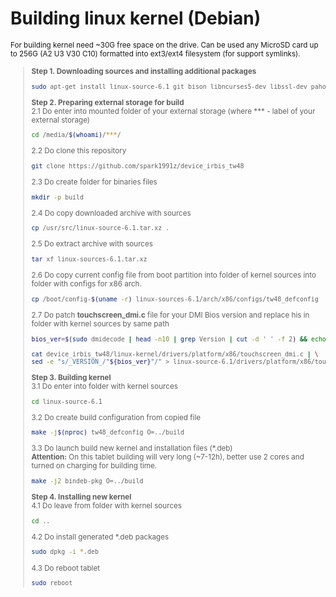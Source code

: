 # Building linux kernel (Debian)
<small>For building kernel need ~30G free space on the drive. Can be used any MicroSD card up to 256G (A2 U3 V30 C10) formatted into ext3/ext4 filesystem (for support symlinks).<br>
>__Step 1. Downloading sources and installing additional packages__<br>
>```bash
>sudo apt-get install linux-source-6.1 git bison libncurses5-dev libssl-dev pahole
>```
>__Step 2. Preparing external storage for build__<br>
>2.1 Do enter into mounted folder of your external storage (where *** - label of your external storage)
>```bash
>cd /media/$(whoami)/***/
>```
>2.2 Do clone this repository
>```bash
>git clone https://github.com/spark1991z/device_irbis_tw48
>```
>2.3 Do create folder for binaries files
>```bash
>mkdir -p build
>```
>2.4 Do copy downloaded archive with sources
>```bash
>cp /usr/src/linux-source-6.1.tar.xz .
>```
>2.5 Do extract archive with sources
>```bash
>tar xf linux-sources-6.1.tar.xz
>```
>2.6 Do copy current config file from boot partition into folder of kernel sources into folder with configs for x86 arch.
>```bash
>cp /boot/config-$(uname -r) linux-sources-6.1/arch/x86/configs/tw48_defconfig
>```
>2.7 Do patch __touchscreen_dmi.c__ file for your DMI Bios version and replace his in folder with kernel sources by same path
>```bash
>bios_ver=$(sudo dmidecode | head -n10 | grep Version | cut -d ' ' -f 2) && echo $bios_ver
>```
>```bash
>cat device_irbis_tw48/linux-kernel/drivers/platform/x86/touchscreen_dmi.c | \
>sed -e "s/_VERSION_/"${bios_ver}"/" > linux-source-6.1/drivers/platform/x86/touchscreen_dmi.c
>```
>__Step 3. Building kernel__<br>
>3.1 Do enter into folder with kernel sources 
>```bash
>cd linux-source-6.1
>```
>3.2 Do create build configuration from copied file
>```bash
>make -j$(nproc) tw48_defconfig O=../build
>```
>3.3 Do launch build new kernel and installation files (*.deb)<br>
>__Attention:__ On this tablet building will very long (~7-12h), better use 2 cores and turned on charging for building time.
>```bash
>make -j2 bindeb-pkg O=../build
>```
>__Step 4. Installing new kernel__<br>
>4.1 Do leave from folder with kernel sources
>```bash
>cd ..
>```
>4.2 Do install generated *.deb packages
>```bash
>sudo dpkg -i *.deb
>```
>4.3 Do reboot tablet
>```bash
>sudo reboot
>```
</small>
